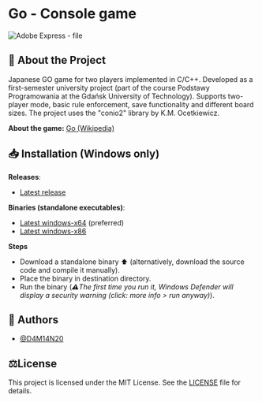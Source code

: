 # Go - Console game
![Adobe Express - file](https://github.com/user-attachments/assets/c2f6a341-d5dc-48ab-b62d-d958a7fab33a)

## 📜 About the Project
Japanese GO game for two players implemented in C/C++.
Developed as a first-semester university project (part of the course Podstawy Programowania at the Gdańsk University of Technology). 
Supports two-player mode, basic rule enforcement, save functionality and different board sizes. 
The project uses the "conio2" library by K.M. Ocetkiewicz.

**About the game:**
[Go (Wikipedia)](https://en.wikipedia.org/wiki/Go_(game))

## 📥 Installation (Windows only)

**Releases**:
- [Latest release](https://github.com/D4M14N20/GO-PP2022/releases/latest)

**Binaries (standalone executables)**:
- [Latest windows-x64](https://github.com/D4M14N20/GO-PP22/releases/latest/download/Go_win64.exe) (preferred)
- [Latest windows-x86](https://github.com/D4M14N20/GO-PP22/releases/latest/download/Go_win32.exe)

**Steps**
- Download a standalone binary ⬆️ (alternatively, download the source code and compile it manually).
- Place the binary in destination directory.
- Run the binary (_⚠️The first time you run it, Windows Defender will display a security warning (click: more info > run anyway)_).

## 👥 Authors
- [@D4M14N20](https://github.com/D4M14N20)

## ⚖️License
This project is licensed under the MIT License. See the [LICENSE](LICENSE) file for details.





